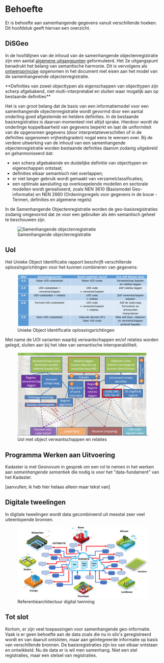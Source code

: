 # Behoefte
Er is behoefte aan samenhangende gegevens vanuit verschillende hoeken. Dit hoofdstuk geeft hiervan een overzicht.

## DiSGeo

In de hoofdlijnen van de inhoud van de samenhangende objectenregistratie zijn een aantal [algemene uitgangsunten](https://docs.geostandaarden.nl/disgeo/def-al-hiso-20200617/#algemene-uitgangspunten-samenhangende-objectenregistratie) geformuleerd. Het 2e uitgangspunt benadrukt het belang van semantische harmonie. 
Dit is vervolgens als [ontwerpprincipe](https://docs.geostandaarden.nl/disgeo/emso/#definiering) opgenomen in het document met eisen aan het model van de samenhangewnde objectenregistratie.

<div class='note'>
**Definities van zowel objecttypen als eigenschappen van objecttypen zijn scherp afgebakend, niet multi-interpretabel en sluiten waar mogelijk aan op bestaande definities**

Het is van groot belang dat de basis van een informatiemodel voor een samenhangende objectenregistratie wordt gevormd door een aantal onderling goed afgestemde en heldere definities. In de bestaande basisregistraties is daarvan momenteel niet altijd sprake. Hierdoor wordt de onderlinge koppelbaarheid van gegevens beperkt en laat de uniformiteit van de opgenomen gegevens (door interpretatieverschillen of in de definities opgenomen vrijheidsgraden) nogal eens te wensen over. Bij de verdere uitwerking van de inhoud van een samenhangende objectenregistratie worden bestaande definities daarom zodanig uitgebreid en geharmoniseerd dat:

- een scherp afgebakende en duidelijke definitie van objecttypen en eigenschappen ontstaat;
- definities elkaar semantisch niet overlappen;
- er niet langer gebruik wordt gemaakt van verzamelclassificaties;
- een optimale aansluiting op overkoepelende modellen en sectorale modellen wordt gerealiseerd, zoals NEN 3610 (Basismodel Geo-informatie) en NEN 2660 (Ordeningsregels voor gegevens in de bouw - Termen, definities en algemene regels)
</div>

In de Samenhangende Objectenregistratie worden de geo-basisregistraties zodanig omgevormd dat ze voor een gebruiker als één semantisch geheel te beschouwen zijn.

<figure>
    <img alt="Samenhangende objectenregistratie" src="https://docs.geostandaarden.nl/disgeo/emso/media/denkraam_sor-02.png">
    <figcaption>Samenhangende objectenregistratie</figcaption>
</figure>

## UoI

Het Unieke Object Identificatie rapport beschrijft verschillende oplossingsrichtingen voor het kunnen combineren van gegevens:

<figure>
    <img alt="Unieke Object Identificatie oplossingsrichtingen" src="media/uoi-1.png">
    <figcaption>Unieke Object Identificatie oplossingsrichtingen</figcaption>
</figure>

Met name de UOI varianten waarbij verwantschappen en/of relaties worden gelegd, sluiten aan bij het idee van semantische interoperabiliteit. 

<figure>
    <img alt="UoI met object verwantschappen en relaties" src="media/uoi-2.png">
    <figcaption>UoI met object verwantschappen en relaties</figcaption>
</figure>

## Programma Werken aan Uitvoering

Kadaster is met Geonovum in gesprek om een rol te nemen in het werken aan *samenhangende semantiek* die nodig is voor het "data-fundament" van het Kadaster. 

[aanvullen; ik heb hier helaas alleen maar tekst van]

## Digitale tweelingen
In digitale tweelingen wordt data gecombineerd uit meestal zeer veel uiteenlopende bronnen. 

<figure>
    <img alt="Referentiearchitectuur digital twinning" src="media/dt.png">
    <figcaption>Referentiearchitectuur digital twinning</figcaption>
</figure>

## Tot slot
Kortom, er zijn veel toepassingen voor samenhangende geo-informatie. Vaak is er geen behoefte aan de data zoals die nu in silo's geregistreerd wordt en van daaruit ontsloten, maar aan geïntegreerde informatie op basis van verschillende bronnen. De basisregistraties zijn los van elkaar ontstaan en ontwikkeld. Nu de data er is wil men samenhang. Niet een stel registraties, maar een stelsel van registraties. 
